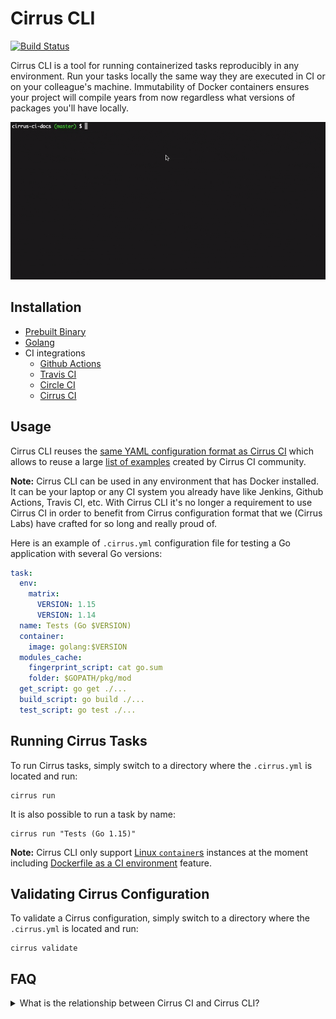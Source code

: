# Cirrus CLI

[![Build Status](https://api.cirrus-ci.com/github/cirruslabs/cirrus-cli.svg?branch=master)](https://cirrus-ci.com/github/cirruslabs/cirrus-cli)

Cirrus CLI is a tool for running containerized tasks reproducibly in any environment. Run your tasks locally the same way
they are executed in CI or on your colleague's machine. Immutability of Docker containers ensures your project will compile
years from now regardless what versions of packages you'll have locally.

![Cirrus CLI Demo](images/cirrus-cli-demo.gif)

## Installation

* [Prebuilt Binary](INSTALL.md#prebuilt-binary)
* [Golang](INSTALL.md#golang)
* CI integrations
  * [Github Actions](INSTALL.md#github-actions)
  * [Travis CI](INSTALL.md#travis-ci)
  * [Circle CI](INSTALL.md#circle-ci)
  * [Cirrus CI](INSTALL.md#cirrus-ci)

## Usage

Cirrus CLI reuses the [same YAML configuration format as Cirrus CI](https://cirrus-ci.org/guide/writing-tasks/) which allows to
reuse a large [list of examples](https://cirrus-ci.org/examples/) created by Cirrus CI community.

**Note:** Cirrus CLI can be used in any environment that has Docker installed. It can be your laptop or any CI system you already have
like Jenkins, Github Actions, Travis CI, etc. With Cirrus CLI it's no longer a requirement to use Cirrus CI in order to benefit from Cirrus
configuration format that we (Cirrus Labs) have crafted for so long and really proud of.

Here is an example of `.cirrus.yml` configuration file for testing a Go application with several Go versions:

```yaml
task:
  env:
    matrix:
      VERSION: 1.15
      VERSION: 1.14
  name: Tests (Go $VERSION)
  container:
    image: golang:$VERSION
  modules_cache:
    fingerprint_script: cat go.sum
    folder: $GOPATH/pkg/mod
  get_script: go get ./...
  build_script: go build ./...
  test_script: go test ./...
```

## Running Cirrus Tasks

To run Cirrus tasks, simply switch to a directory where the `.cirrus.yml` is located and run:
                                
```shell script
cirrus run
```

It is also possible to run a task by name:
                          
```shell script
cirrus run "Tests (Go 1.15)"
```

**Note:** Cirrus CLI only support [Linux `container`s](https://cirrus-ci.org/guide/linux/#linux-containers) instances at the moment
including [Dockerfile as a CI environment](https://cirrus-ci.org/guide/docker-builder-vm/#dockerfile-as-a-ci-environment) feature.

## Validating Cirrus Configuration

To validate a Cirrus configuration, simply switch to a directory where the `.cirrus.yml` is located and run:

```shell script
cirrus validate
```

## FAQ

<details>
 <summary>What is the relationship between Cirrus CI and Cirrus CLI?</summary>
 
 Cirrus CI was [released in the early 2018](https://medium.com/cirruslabs/introducing-cirrus-ci-a75cd1f49af0) with an idea
 to bring some innovation to CI space. A lot of things have changed in CI-as-a-service space since then but Cirrus CI
 pioneered many ideas in CI-as-a-service space including per-second billing and support for Linux, Windows and macOS all together.
 
 Over the past two and a half years we heard only positive feedback about Cirrus CI's YAML configuration format. Users liked how
 concise their configuration looked and that it was easy to reason about.
 
 Another feedback we heard from users was that it's hard to migrate from one CI to another. There is a need to rewrite CI configurations
 from one format into another that basically still locks into another vendor.
 
 And now in 2020 with Cirrus CLI we are trying to solve the "vendor lock" problem by popularizing Cirrus configuration format
 and building community around it. Stay tuned for the upcoming option to use [Starlark templates instead of YAML](https://github.com/cirruslabs/cirrus-cli/issues/53)!
 
 Think of Cirrus CLI as an executor of Cirrus Tasks on a single machine only in Docker containers for simple CI scenarious.
 And Cirrus CI as an option for more specific cases where Cirrus Tasks can be executed in containers and VMs using 
 a [variety of supported compute services](https://cirrus-ci.org/guide/supported-computing-services/) or
 using a [managed infrastructure with per-second billing](https://cirrus-ci.org/pricing/#compute-credits).
</details>
